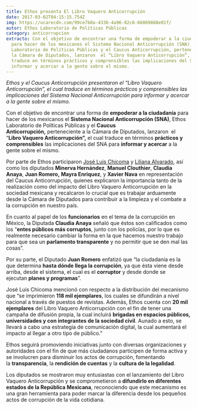 ```yaml
---
title: Ethos presenta El Libro Vaquero Anticorrupción
date: 2017-03-02T04:15:15.754Z
img: https://ucarecdn.com/99ce7b0a-4336-4a96-82c6-66069868e01f/
autor: Ethos Laboratorio de Políticas Públicas
category: anticorrupcion
extracto: Con el objetivo de encontrar una forma de empoderar a la ciudadanía
  para hacer de los mexicanos el Sistema Nacional Anticorrupción (SNA), Ethos
  Laboratorio de Políticas Públicas y el Caucus Anticorrupción, perteneciente a
  la Cámara de Diputados, lanzaron  el “Libro Vaquero Anticorrupción”, el cual
  traduce en términos prácticos y comprensibles las implicaciones del SNA para
  informar y acercar a la gente sobre el mismo.
---
```

*Ethos y el Caucus Anticorrupción presentaron el “Libro Vaquero Anticorrupción”, el cual traduce en términos prácticos y comprensibles las implicaciones del Sistema Nacional Anticorrupción para informar y acercar a la gente sobre el mismo.*

Con el objetivo de encontrar una forma de **empoderar a la ciudadanía** para hacer de los mexicanos el **Sistema Nacional Anticorrupción (SNA)**, Ethos Laboratorio de Políticas Públicas y el **Caucus Anticorrupción,** perteneciente a la Cámara de Diputados, lanzaron  el “**Libro Vaquero Anticorrupción”,** el cual traduce en términos **prácticos y comprensibles** las implicaciones del SNA para **informar y acercar** a la gente sobre el mismo.

Por parte de Ethos participaron [José Luis Chicoma](https://twitter.com/joseluischicoma) y [Liliana Alvarado](https://www.ethos.org.mx/es/nosotros/equipo/liliana-alvarado/), así como los diputados **Minerva Hernández**, **Manuel Clouthier**, **Claudia Anaya**, **Juan Romero,** **Mayra Enríquez**, y **Xavier Nava** en representación del Caucus Anticorrupción, quienes explicaron la importancia tanto de la realización como del impacto del Libro Vaquero Anticorrupción en la sociedad mexicana y recalcaron lo crucial que es trabajar arduamente desde la Cámara de Diputados para contribuir a la limpieza y el combate a la corrupción en nuestro país.

En cuanto al papel de los **funcionarios** en el tema de la corrupción en México, la Diputada **Claudia Anaya** señaló que éstos son calificados como los “**entes públicos más corruptos**, junto con los policías, por lo que es realmente necesario cambiar la forma en la que hacemos nuestro trabajo para que sea un **parlamento transparente** y no permitir que se den mal las cosas”.

Por su parte, el Diputado **Juan Romero** enfatizó que “la ciudadanía es la que determina **hasta dónde llega la corrupción**, ya que ésta viene desde arriba, desde el sistema, el cual es el **corruptor** y desde donde se ejecutan **planes y programas**”.

José Luis Chicoma mencionó con respecto a la distribución del mecanismo que “se imprimieron **118 mil ejemplares**, los cuales se difundirán a nivel nacional a través de puestos de revistas. Además, Ethos cuenta con **20 mil ejemplares** del Libro Vaquero Anticorrupción con el fin de tener una campaña de difusión propia, la cual incluirá **brigadas en espacios públicos, universidades y con integrantes de la sociedad civil**. Aunado a esto, se llevará a cabo una estrategia de comunicación digital, la cual aumentará el impacto al llegar a otro tipo de público.” 

Ethos seguirá promoviendo iniciativas junto con diversas organizaciones y autoridades con el fin de que más ciudadanos participen de forma activa y se involucren para disminuir los actos de corrupción, fomentando la **transparencia**, la **rendición de cuentas** y la **cultura de la legalidad**.

Los diputados se mostraron muy entusiastas con el lanzamiento del Libro Vaquero Anticorrupción y se comprometieron a **difundirlo en diferentes estados de la República** **Mexicana**, reconociendo que este mecanismo es una gran herramienta para poder marcar la diferencia desde los pequeños actos de corrupción de la vida cotidiana.